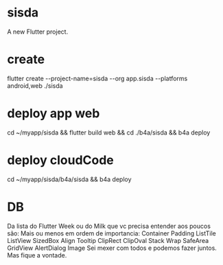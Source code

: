 # sisda

A new Flutter project.

# create
 flutter create --project-name=sisda --org app.sisda --platforms android,web ./sisda

# deploy app web
cd ~/myapp/sisda && flutter build web && cd ./b4a/sisda && b4a deploy

# deploy cloudCode
cd ~/myapp/sisda/b4a/sisda && b4a deploy

# DB

Da lista do Flutter Week ou do Milk que vc precisa entender aos poucos são:
Mais ou menos em ordem de importancia:
Container
Padding
ListTile
ListView
SizedBox
Align
Tooltip
ClipRect
ClipOval
Stack
Wrap
SafeArea
GridView
AlertDialog
Image
Sei mexer com todos e podemos fazer juntos.
Mas fique a vontade.